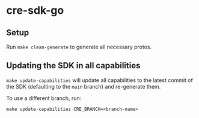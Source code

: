 # cre-sdk-go

## Setup

Run `make clean-generate` to generate all necessary protos.

## Updating the SDK in all capabilities

`make update-capabilities` will update all capabilities to the latest commit of the SDK (defaulting to the `main` branch) and re-generate them.

To use a different branch, run:

`make update-capabilities CRE_BRANCH=<branch-name>`

